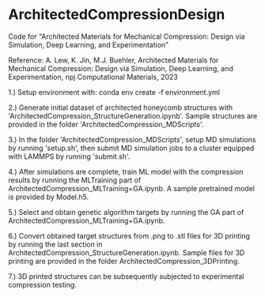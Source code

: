 # ArchitectedCompressionDesign
Code for "Architected Materials for Mechanical Compression: Design via Simulation, Deep Learning, and Experimentation"

Reference: A. Lew, K. Jin, M.J. Buehler, Architected Materials for Mechanical Compression: Design via Simulation, Deep Learning, and Experimentation, npj Computational Materials, 2023 

1.) Setup environment with: conda env create -f environment.yml

2.)	Generate initial dataset of architected honeycomb structures with 'ArchitectedCompression_StructureGeneration.ipynb'. Sample structures are provided in the folder 'ArchitectedCompression_MDScripts'.

3.)	In the folder 'ArchitectedCompression_MDScripts', setup MD simulations by running 'setup.sh', then submit MD simulation jobs to a cluster equipped with LAMMPS by running 'submit.sh'.

4.)	After simulations are complete, train ML model with the compression results by running the MLTraining part of ArchitectedCompression_MLTraining+GA.ipynb. A sample pretrained model is provided by Model.h5.

5.)	Select and obtain genetic algorithm targets by running the GA part of ArchitectedCompression_MLTraining+GA.ipynb.

6.)	Convert obtained target structures from .png to .stl files for 3D printing by running the last section in ArchitectedCompression_StructureGeneration.ipynb. Sample files for 3D printing are provided in the folder ArchitectedCompression_3DPrinting.

7.) 3D printed structures can be subsequently subjected to experimental compression testing.
